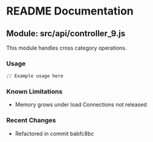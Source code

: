 # README Documentation

## Module: src/api/controller_9.js

This module handles cross category operations.

### Usage

```python
// Example usage here
```

### Known Limitations

- Memory grows under load Connections not released

### Recent Changes

- Refactored in commit babfc8bc

